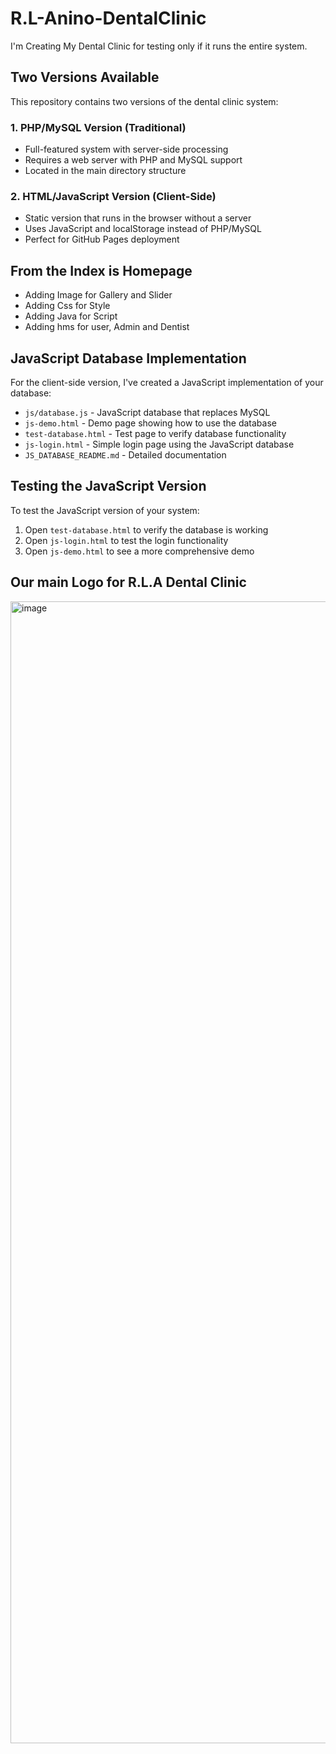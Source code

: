 # R.L-Anino-DentalClinic

I'm Creating My Dental Clinic for testing only if it runs the entire system.

## Two Versions Available

This repository contains two versions of the dental clinic system:

### 1. PHP/MySQL Version (Traditional)
- Full-featured system with server-side processing
- Requires a web server with PHP and MySQL support
- Located in the main directory structure

### 2. HTML/JavaScript Version (Client-Side)
- Static version that runs in the browser without a server
- Uses JavaScript and localStorage instead of PHP/MySQL
- Perfect for GitHub Pages deployment

## From the Index is Homepage
- Adding Image for Gallery and Slider
- Adding Css for Style
- Adding Java for Script
- Adding hms for user, Admin and Dentist

## JavaScript Database Implementation

For the client-side version, I've created a JavaScript implementation of your database:
- `js/database.js` - JavaScript database that replaces MySQL
- `js-demo.html` - Demo page showing how to use the database
- `test-database.html` - Test page to verify database functionality
- `js-login.html` - Simple login page using the JavaScript database
- `JS_DATABASE_README.md` - Detailed documentation

## Testing the JavaScript Version

To test the JavaScript version of your system:
1. Open `test-database.html` to verify the database is working
2. Open `js-login.html` to test the login functionality
3. Open `js-demo.html` to see a more comprehensive demo

## Our main Logo for R.L.A Dental Clinic
<img width="3111" height="1827" alt="image" src="https://github.com/user-attachments/assets/e14f96e9-70b6-4791-a563-6aad2d76c58b" />
